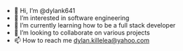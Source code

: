 - 👋 Hi, I’m @dylank641
- 👀 I’m interested in software engineering
- 🌱 I’m currently learning how to be a full stack developer
- 💞️ I’m looking to collaborate on various projects
- 📫 How to reach me dylan.killelea@yahoo.com

<!---
dylank641/dylank641 is a ✨ special ✨ repository because its `README.md` (this file) appears on your GitHub profile.
You can click the Preview link to take a look at your changes.
--->
